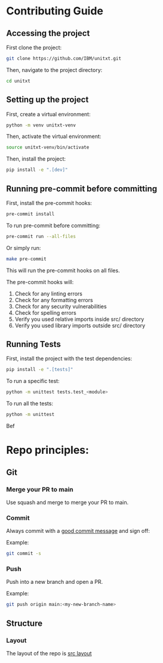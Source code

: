 # Contributing Guide

## Accessing the project
First clone the project:

```bash
git clone https://github.com/IBM/unitxt.git
```

Then, navigate to the project directory:

```bash
cd unitxt
```

## Setting up the project
First, create a virtual environment:

```bash
python -m venv unitxt-venv
```

Then, activate the virtual environment:

```bash
source unitxt-venv/bin/activate
```

Then, install the project:

```bash
pip install -e ".[dev]"
```

## Running pre-commit before committing

First, install the pre-commit hooks:

```bash
pre-commit install
```

To run pre-commit before committing:

```bash
pre-commit run --all-files
```

Or simply run:

```bash
make pre-commit
```

This will run the pre-commit hooks on all files.

The pre-commit hooks will:
1. Check for any linting errors
2. Check for any formatting errors
3. Check for any security vulnerabilities
4. Check for spelling errors
4. Verify you used relative imports inside src/ directory
5. Verify you used library imports outside src/ directory

## Running Tests

First, install the project with the test dependencies:

```bash
pip install -e ".[tests]"
```
To run a specific test:

```bash
python -m unittest tests.test_<module>
```

To run all the tests:

```bash
python -m unittest
```
Bef

# Repo principles:

## Git


### Merge your PR to main
Use squash and merge to merge your PR to main.

### Commit
Always commit with a [good commit message](https://cbea.ms/git-commit/) and sign off:

Example:

```bash
git commit -s
```

### Push
Push into a new branch and open a PR.

Example:

```bash
git push origin main:<my-new-branch-name>
```


## Structure

### Layout
The layout of the repo is [src layout](https://packaging.python.org/en/latest/discussions/src-layout-vs-flat-layout/)
